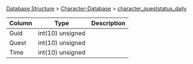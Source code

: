 [Database Structure](Database-Structure) > [Character-Database](Character-Database) > [character_queststatus_daily](character_queststatus_daily)

Column | Type | Description
--- | --- | ---
Guid | int(10) unsigned | 
Quest | int(10) unsigned | 
Time | int(10) unsigned | 
